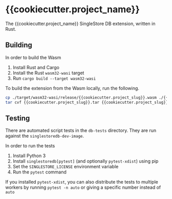 # {{cookiecutter.project_name}}

The {{cookiecutter.project_name}} SingleStore DB extension, written in Rust.

## Building

In order to build the Wasm

1. Install Rust and Cargo
2. Install the Rust `wasm32-wasi` target
3. Run `cargo build --target wasm32-wasi`

To build the extension from the Wasm locally, run the following.

```bash
cp ./target/wasm32-wasi/release/{{cookiecutter.project_slug}}.wasm ./{{cookiecutter.project_slug}}.wasm
tar cvf {{cookiecutter.project_slug}}.tar {{cookiecutter.project_slug}}.sql {{cookiecutter.project_slug}}.wasm {{cookiecutter.project_slug}}.wit 
```

## Testing

There are automated script tests in the `db-tests` directory.
They are run against the `singlestoredb-dev-image`.

In order to run the tests

1. Install Python 3
2. Install `singlestoredb[pytest]` (and optionally `pytest-xdist`) using pip
3. Set the `SINGLESTORE_LICENSE` environment variable
4. Run the `pytest` command

If you installed `pytest-xdist`, you can also distribute the tests to multiple workers
by running `pytest -n auto` or giving a specific number instead of `auto`
